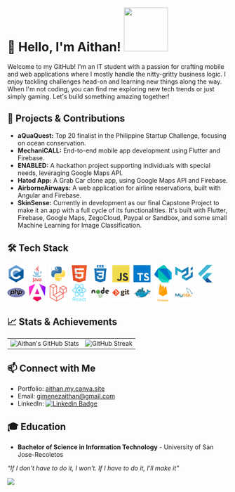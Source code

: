# 👋 Hello, I'm Aithan! <img src="https://media.giphy.com/media/CuuSHzuc0O166MRfjt/giphy.gif" width="100" height="100" />

Welcome to my GitHub! I'm an IT student with a passion for crafting mobile and web applications where I mostly handle the nitty-gritty business logic. I enjoy tackling challenges head-on and learning new things along the way. When I'm not coding, you can find me exploring new tech trends or just simply gaming. Let's build something amazing together!

## 🚀 Projects & Contributions

- **aQuaQuest:** Top 20 finalist in the Philippine Startup Challenge, focusing on ocean conservation.
- **MechaniCALL:** End-to-end mobile app development using Flutter and Firebase.
- **ENABLED:** A hackathon project supporting individuals with special needs, leveraging Google Maps API.
- **Hatod App:** A Grab Car clone app, using Google Maps API and Firebase.
- **AirborneAirways:** A web application for airline reservations, built with Angular and Firebase.
- **SkinSense:** Currently in development as our final Capstone Project to make it an app with a full cycle of its functionalities. It's built with Flutter, Firebase, Google Maps, ZegoCloud, Paypal or Sandbox, and some small Machine Learning for Image Classification.

## 🛠️ Tech Stack
<div>
  <img src="https://github.com/devicons/devicon/blob/master/icons/c/c-original.svg" title="C" alt="C" width="40" height="40"/>&nbsp;
  <img src="https://github.com/devicons/devicon/blob/master/icons/java/java-original-wordmark.svg" title="Java" alt="Java" width="40" height="40"/>&nbsp;
  <img src="https://github.com/devicons/devicon/blob/master/icons/python/python-original.svg" title="Python" alt="Python" width="40" height="40"/>&nbsp;
  <img src="https://github.com/devicons/devicon/blob/master/icons/html5/html5-original.svg" title="HTML5" alt="HTML" width="40" height="40"/>&nbsp;
  <img src="https://github.com/devicons/devicon/blob/master/icons/css3/css3-plain-wordmark.svg"  title="CSS3" alt="CSS" width="40" height="40"/>&nbsp;
  <img src="https://github.com/devicons/devicon/blob/master/icons/javascript/javascript-original.svg" title="JavaScript" alt="JavaScript" width="40" height="40"/>&nbsp;
  <img src="https://github.com/devicons/devicon/blob/master/icons/typescript/typescript-original.svg" title="TypeScript" alt="TypeScript" width="40" height="40"/>&nbsp;
  <img src="https://github.com/devicons/devicon/blob/master/icons/dart/dart-original.svg" title="Dart" alt="Dart " width="40" height="40"/>&nbsp;
  <img src="https://github.com/devicons/devicon/blob/master/icons/materialui/materialui-original.svg" title="Material UI" alt="Material UI" width="40" height="40"/>&nbsp;
  <img src="https://github.com/devicons/devicon/blob/master/icons/flutter/flutter-original.svg" title="Flutter" alt="Flutter" width="40" height="40"/>&nbsp;
  <img src="https://github.com/devicons/devicon/blob/master/icons/php/php-original.svg" title="PHP"  alt="PHP" width="40" height="40"/>&nbsp;
  <img src="https://github.com/devicons/devicon/blob/master/icons/angular/angular-original.svg" title="Angular"  alt="Angular" width="40" height="40"/>&nbsp;
  <img src="https://github.com/devicons/devicon/blob/master/icons/laravel/laravel-original.svg" title="Laravel"  alt="Laravel" width="40" height="40"/>&nbsp;
  <img src="https://github.com/devicons/devicon/blob/master/icons/react/react-original-wordmark.svg" title="React" alt="React" width="40" height="40"/>&nbsp;
  <img src="https://github.com/devicons/devicon/blob/master/icons/nodejs/nodejs-original-wordmark.svg" title="NodeJS" alt="NodeJS" width="40" height="40"/>&nbsp;
  <img src="https://github.com/devicons/devicon/blob/master/icons/git/git-original-wordmark.svg" title="Git"  alt="Git" width="40" height="40"/>&nbsp;
  <img src="https://github.com/devicons/devicon/blob/master/icons/docker/docker-original.svg" title="Docker"  alt="Docker" width="40" height="40"/>&nbsp;
  <img src="https://github.com/devicons/devicon/blob/master/icons/firebase/firebase-plain-wordmark.svg" title="Firebase" alt="Firebase" width="40" height="40"/>&nbsp;
  <img src="https://github.com/devicons/devicon/blob/master/icons/mysql/mysql-original-wordmark.svg" title="MySQL"  alt="MySQL" width="40" height="40"/>&nbsp;
</div>

## 📈 Stats & Achievements

<table>
  <tr>
    <td>
      <img src="https://github-readme-stats.vercel.app/api?username=AEG14&show_icons=true&title_color=ffffff&icon_color=79ff97&text_color=ffffff&bg_color=151515" alt="Aithan's GitHub Stats" />
    </td>
    <td>
      <img src="https://streak-stats.demolab.com/?user=AEG14&theme=dark" alt="GitHub Streak" />
    </td>
  </tr>
</table>


## 📫 Connect with Me

- Portfolio: [aithan.my.canva.site](https://aithan.my.canva.site/)
- Email: [gimenezaithan@gmail.com](mailto:gimenezaithan@gmail.com)
- LinkedIn: [![Linkedin Badge](https://img.shields.io/badge/-kakbar-blue?style=flat&logo=Linkedin&logoColor=white)](www.linkedin.com/in/aithan-eulysse-gimenez-0113ba1a3)

## 🎓 Education

- **Bachelor of Science in Information Technology** - University of San Jose-Recoletos

*“If I don't have to do it, I won't. If I have to do it, I'll make it”*

![](https://visitor-badge.glitch.me/badge?page_id=AEG14)
